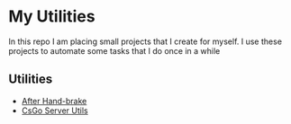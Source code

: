 # My Utilities

In this repo I am placing small projects that I create for myself. I use these projects to automate some tasks that I do once in a while

## Utilities
- [After Hand-brake](./AfterHandbrake/)
- [CsGo Server Utils](./CsGoServerUtils/)
